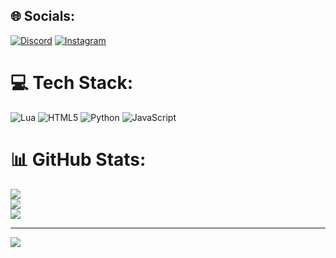 
## 🌐 Socials:
[![Discord](https://img.shields.io/badge/Discord-%237289DA.svg?logo=discord&logoColor=white)](https://discord.gg/1118453649727823974) [![Instagram](https://img.shields.io/badge/Instagram-%23E4405F.svg?logo=Instagram&logoColor=white)](https://instagram.com/_febrianza1) 

# 💻 Tech Stack:
![Lua](https://img.shields.io/badge/lua-%232C2D72.svg?style=plastic&logo=lua&logoColor=white) ![HTML5](https://img.shields.io/badge/html5-%23E34F26.svg?style=plastic&logo=html5&logoColor=white) ![Python](https://img.shields.io/badge/python-3670A0?style=plastic&logo=python&logoColor=ffdd54) ![JavaScript](https://img.shields.io/badge/javascript-%23323330.svg?style=plastic&logo=javascript&logoColor=%23F7DF1E)
# 📊 GitHub Stats:
![](https://github-readme-stats.vercel.app/api?username=VisionExe&theme=dark&hide_border=false&include_all_commits=true&count_private=false)<br/>
![](https://github-readme-streak-stats.herokuapp.com/?user=VisionExe&theme=dark&hide_border=false)<br/>
![](https://github-readme-stats.vercel.app/api/top-langs/?username=VisionExe&theme=dark&hide_border=false&include_all_commits=true&count_private=false&layout=compact)

---
[![](https://visitcount.itsvg.in/api?id=VisionExe&icon=0&color=0)](https://visitcount.itsvg.in)

<!-- Proudly created with GPRM ( https://gprm.itsvg.in ) -->
